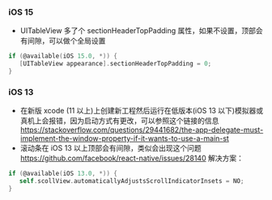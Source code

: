 ### iOS 15
 - UITableView 多了个 sectionHeaderTopPadding 属性，如果不设置，顶部会有间隙，可以做个全局设置
 ```objective-c
if (@available(iOS 15.0, *)) {
	[UITableView appearance].sectionHeaderTopPadding = 0;
}
 ```

### iOS 13
 - 在新版 xcode (11 以上)上创建新工程然后运行在低版本(iOS 13 以下)模拟器或真机上会报错，因为启动方式有更改，可以参照这个链接的信息
 https://stackoverflow.com/questions/29441682/the-app-delegate-must-implement-the-window-property-if-it-wants-to-use-a-main-st
 - 滚动条在 iOS 13 以上顶部会有间隙，类似会出现这个问题
 https://github.com/facebook/react-native/issues/28140
 解决方案：
 ```objective-c
if (@available(iOS 13.0, *)) {
	self.scollView.automaticallyAdjustsScrollIndicatorInsets = NO;
}
 ```